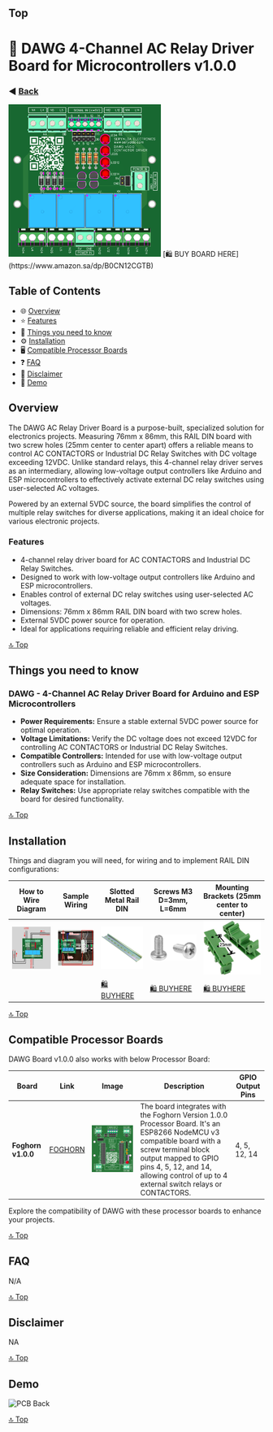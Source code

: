 ## Top
# 🎉 DAWG 4-Channel AC Relay Driver Board for Microcontrollers v1.0.0
### ◀️ [Back](/)
<img src="images/3dv1.png" alt="PCB Back" width="300">
[🛍️ BUY BOARD HERE](https://www.amazon.sa/dp/B0CN12CGTB)
<!--📷-->

## Table of Contents

- 🌐 [Overview](#overview)
- ⭐ [Features](#features)
- 🤔 [Things you need to know](#things-you-need-to-know)
- ⚙️ [Installation](#installation)
- 🖥️ [Compatible Processor Boards](#compatible-processor-boards)
- ❓ [FAQ](#faq)
- 📜 [Disclaimer](#disclaimer)
- 📝 [Demo](#demo)

## Overview

The DAWG AC Relay Driver Board is a purpose-built, specialized solution for electronics projects. Measuring 76mm x 86mm, this RAIL DIN board with two screw holes (25mm center to center apart) offers a reliable means to control AC CONTACTORS or Industrial DC Relay Switches with DC voltage exceeding 12VDC. Unlike standard relays, this 4-channel relay driver serves as an intermediary, allowing low-voltage output controllers like Arduino and ESP microcontrollers to effectively activate external DC relay switches using user-selected AC voltages.

Powered by an external 5VDC source, the board simplifies the control of multiple relay switches for diverse applications, making it an ideal choice for various electronic projects.

### Features
- 4-channel relay driver board for AC CONTACTORS and Industrial DC Relay Switches.
- Designed to work with low-voltage output controllers like Arduino and ESP microcontrollers.
- Enables control of external DC relay switches using user-selected AC voltages.
- Dimensions: 76mm x 86mm RAIL DIN board with two screw holes.
- External 5VDC power source for operation.
- Ideal for applications requiring reliable and efficient relay driving.

[🔝 Top](#top)

## Things you need to know

### DAWG - 4-Channel AC Relay Driver Board for Arduino and ESP Microcontrollers
- **Power Requirements:** Ensure a stable external 5VDC power source for optimal operation.
- **Voltage Limitations:** Verify the DC voltage does not exceed 12VDC for controlling AC CONTACTORS or Industrial DC Relay Switches.
- **Compatible Controllers:** Intended for use with low-voltage output controllers such as Arduino and ESP microcontrollers.
- **Size Consideration:** Dimensions are 76mm x 86mm, so ensure adequate space for installation.
- **Relay Switches:** Use appropriate relay switches compatible with the board for desired functionality.

[🔝 Top](#top)

## Installation

Things and diagram you will need, for wiring and to implement RAIL DIN configurations:

| How to Wire Diagram | Sample Wiring | Slotted Metal Rail DIN  | Screws M3 D=3mm, L=6mm   | Mounting Brackets (25mm center to center) |
|--------------------|--------------------------------------------|-------------------------------------------------------------------------------------------------------|--------------------------------------------------------------------------------------------------------------------------------------------------|---------------|
| <img src="images/ex1.png" alt="PCB Back" width="150"> | <img src="images/wiring2.png" alt="PCB Back" width="150"> | <img src="images/slotted-metal-rail-din1.jpg" alt="PCB Back" width="150"> | <img src="images/m3-screws1.jpg" alt="PCB Back" width="150"> | <img src="images/rail-din-mounting-bracket1.png" alt="PCB Back" width="150"> |
|||[🛍️ BUYHERE](#)|[🛍️ BUYHERE](#)|[🛍️ BUYHERE](#)|

  
[🔝 Top](#top)

## Compatible Processor Boards

DAWG Board v1.0.0 also works with below Processor Board:

| Board              | Link                                       | Image                                                                                                 | Description                                                                                                                                      | GPIO Output Pins     |
|--------------------|--------------------------------------------|-------------------------------------------------------------------------------------------------------|--------------------------------------------------------------------------------------------------------------------------------------------------|---------------|
| **Foghorn v1.0.0** | [FOGHORN](https://github.com/seryalda/foghorn) | ![PCB Back](https://github.com/seryalda/foghorn/raw/main/1.0.0/images/3dv1.png) | The board integrates with the Foghorn Version 1.0.0 Processor Board. It's an ESP8266 NodeMCU v3 compatible board with a screw terminal block output mapped to GPIO pins 4, 5, 12, and 14, allowing control of up to 4 external switch relays or CONTACTORS. | 4, 5, 12, 14 |



Explore the compatibility of DAWG with these processor boards to enhance your projects.

[🔝 Top](#top)

## FAQ

N/A

[🔝 Top](#top)

## Disclaimer

NA

[🔝 Top](#top)

## Demo

<img src="images/demo.png" alt="PCB Back" width="300">

[🔝 Top](#top)


